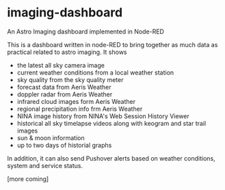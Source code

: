 # imaging-dashboard
 An Astro Imaging dashboard implemented in Node-RED
 
 This is a dashboard written in node-RED to bring together as much data as practical related to astro imaging. It shows
* the latest all sky camera image
* current weather conditions from a local weather station
* sky quality from the sky quality meter
* forecast data from Aeris Weather
* doppler radar from Aeris Weather
* infrared cloud images form Aeris Weather
* regional precipitation info frm Aeris Weather
* NINA image history from NINA's Web Session History Viewer
* historical all sky timelapse videos along with keogram and star trail images
* sun & moon information
* up to two days of historial graphs

In addition, it can also send Pushover alerts based on weather conditions, system and service status.

[more coming]
